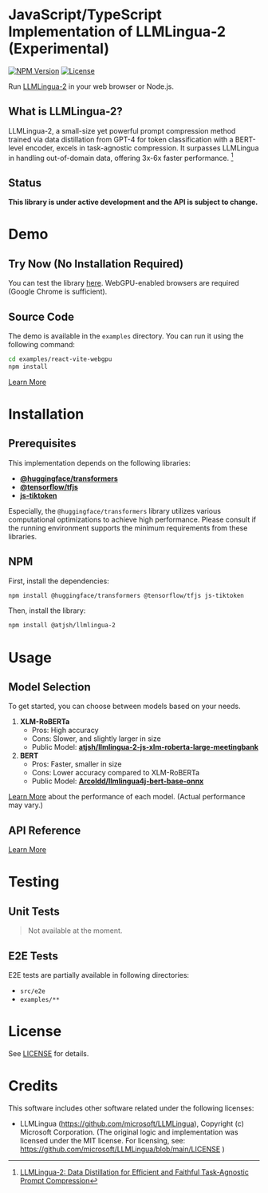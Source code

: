 # JavaScript/TypeScript Implementation of LLMLingua-2 (Experimental)

[![NPM Version](https://img.shields.io/npm/v/%40atjsh%2Fllmlingua-2)](https://www.npmjs.com/package/@atjsh/llmlingua-2)
[![License](https://img.shields.io/badge/license-MIT-blue.svg)](LICENSE)

Run [LLMLingua-2](https://github.com/microsoft/LLMLingua) in your web browser or Node.js.

## What is LLMLingua-2?

LLMLingua-2, a small-size yet powerful prompt compression method trained via data distillation from GPT-4 for token classification with a BERT-level encoder, excels in task-agnostic compression. It surpasses LLMLingua in handling out-of-domain data, offering 3x-6x faster performance. [^llmlingua-2]

[^llmlingua-2]: [LLMLingua-2: Data Distillation for Efficient and Faithful Task-Agnostic Prompt Compression](https://aclanthology.org/2024.findings-acl.57/)

## Status

**This library is under active development and the API is subject to change.**

# Demo

## Try Now (No Installation Required)

You can test the library [here](https://atjsh.github.io/llmlingua-2-js). WebGPU-enabled browsers are required (Google Chrome is sufficient).

## Source Code

The demo is available in the `examples` directory. You can run it using the following command:

```sh
cd examples/react-vite-webgpu
npm install
```

[Learn More](/examples/react-vite-webgpu/README.md)

# Installation

## Prerequisites

This implementation depends on the following libraries:

- [**@huggingface/transformers**](https://github.com/huggingface/transformers.js)
- [**@tensorflow/tfjs**](https://github.com/tensorflow/tfjs)
- [**js-tiktoken**](https://www.npmjs.com/package/js-tiktoken)

Especially, the `@huggingface/transformers` library utilizes various computational optimizations to achieve high performance. Please consult if the running environment supports the minimum requirements from these libraries.

## NPM

First, install the dependencies:

```sh
npm install @huggingface/transformers @tensorflow/tfjs js-tiktoken
```

Then, install the library:

```sh
npm install @atjsh/llmlingua-2
```

# Usage

## Model Selection

To get started, you can choose between models based on your needs.

1. **XLM-RoBERTa**
   - Pros: High accuracy
   - Cons: Slower, and slightly larger in size
   - Public Model: **[atjsh/llmlingua-2-js-xlm-roberta-large-meetingbank](https://huggingface.co/atjsh/llmlingua-2-js-xlm-roberta-large-meetingbank)**
2. **BERT**
   - Pros: Faster, smaller in size
   - Cons: Lower accuracy compared to XLM-RoBERTa
   - Public Model: **[Arcoldd/llmlingua4j-bert-base-onnx](https://huggingface.co/Arcoldd/llmlingua4j-bert-base-onnx)**

[Learn More](https://llmlingua.com/llmlingua2.html#:~:text=our%20classification%20model.-,Performance,-We%20evaluate%20LLMLingua) about the performance of each model. (Actual performance may vary.)

## API Reference

[Learn More](https://llmlingua-2-js-typedoc.vercel.app/modules/LLMLingua2.html)

# Testing

## Unit Tests

> Not available at the moment.

## E2E Tests

E2E tests are partially available in following directories:

- `src/e2e`
- `examples/**`

# License

See [LICENSE](LICENSE) for details.

# Credits

This software includes other software related under the following licenses:

- LLMLingua (https://github.com/microsoft/LLMLingua), Copyright (c) Microsoft Corporation. (The original logic and implementation was licensed under the MIT license. For licensing, see: https://github.com/microsoft/LLMLingua/blob/main/LICENSE )
